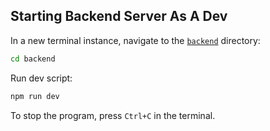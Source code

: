 ## Starting Backend Server As A Dev

In a new terminal instance, navigate to the [`backend`](https://github.com/rishabhj07/SpotOffline/tree/main/backend) directory:

```sh
cd backend
```

Run dev script:

```sh
npm run dev
```

To stop the program, press `Ctrl+C` in the terminal.